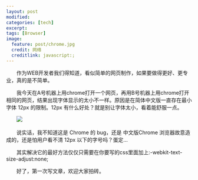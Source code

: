 ```yaml
---
layout: post
modified:
categories: [tech]
excerpt:
tags: [Browser]
image:
  feature: post/chrome.jpg
  credit: 网络
  creditlink: javascript:;
---
```


　　作为WEB开发者我们得知道，看似简单的网页制作，如果要做得更好、更专业，真的是不简单。

　　我今天在A号机器上用chrome打开一个网页，再用B号机器上用chrome打开相同的网页，结果出现字体显示的太小不一样。原因是在简体中文版一直存在最小字体 12px 的限制。12px 有什么好处？就是别让字体太小，看着能舒服一点。

　　![](http://pic002.cnblogs.com/images/2010/159097/2010120719122214.jpg)

　　说实话，我不知道这是 Chrome 的 bug，还是 中文版Chrome 浏览器故意造成的，还是怕用户看不清 12px 以下的字号吗？蛋定...

　　其实解决它的最好方法仅仅只需要在你要写的css里面加上:-webkit-text-size-adjust:none;

　　好了，第一次写文章，欢迎大家拍砖。
